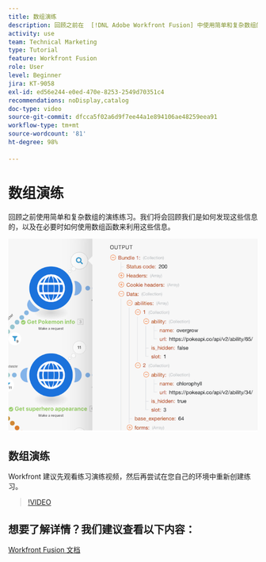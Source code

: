 ```yaml
---
title: 数组演练
description: 回顾之前在  [!DNL Adobe Workfront Fusion] 中使用简单和复杂数组的演练练习。
activity: use
team: Technical Marketing
type: Tutorial
feature: Workfront Fusion
role: User
level: Beginner
jira: KT-9058
exl-id: ed56e244-e0ed-470e-8253-2549d70351c4
recommendations: noDisplay,catalog
doc-type: video
source-git-commit: dfcca5f02a6d9f7ee44a1e894106ae48259eea91
workflow-type: tm+mt
source-wordcount: '81'
ht-degree: 98%

---
```


# 数组演练

回顾之前使用简单和复杂数组的演练练习。我们将会回顾我们是如何发现这些信息的，以及在必要时如何使用数组函数来利用这些信息。

![Fusion 场景的图像](assets/final-functional-bits-and-bobs-1.png)

## 数组演练

Workfront 建议先观看练习演练视频，然后再尝试在您自己的环境中重新创建练习。

>[!VIDEO](https://video.tv.adobe.com/v/3417985/?quality=12&learn=on&enablevpops&captions=chi_hans)


## 想要了解详情？我们建议查看以下内容：

[Workfront Fusion 文档](https://experienceleague.adobe.com/zh-hans/docs/workfront-fusion/using/get-started-with-fusion/understand-workfront-fusion/workfront-fusion-overview)
